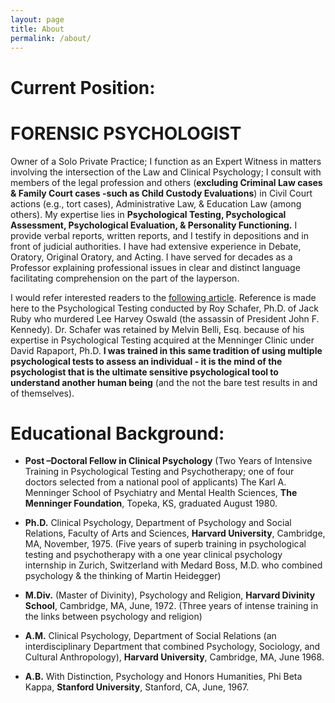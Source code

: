 ```yaml
---
layout: page
title: About
permalink: /about/
---
```


# Current Position:
# FORENSIC PSYCHOLOGIST

Owner of a Solo Private Practice; I function as an Expert Witness in matters involving the intersection of the Law and Clinical Psychology; I consult with members of the legal profession and others (**excluding Criminal Law cases & Family Court cases -such as Child Custody Evaluations**) in Civil Court actions (e.g., tort cases), Administrative Law, & Education Law (among others). My expertise lies in **Psychological Testing, Psychological Assessment, Psychological Evaluation, & Personality Functioning.** I provide verbal reports, written reports, and I testify in depositions and in front of judicial authorities. I have had extensive experience in Debate, Oratory, Original Oratory, and Acting. I have served for decades as a Professor explaining professional issues in clear and distinct language facilitating comprehension on the part of the layperson.

I would refer interested readers to the [following article](https://www.nytimes.com/1964/01/20/ruby-defense-based-on-a-mental-report.html). Reference is made here to the Psychological Testing conducted by Roy Schafer, Ph.D. of Jack Ruby who murdered Lee Harvey Oswald (the assassin of President John F. Kennedy).
 Dr. Schafer was retained by Melvin Belli, Esq. because of his expertise in Psychological Testing acquired at the Menninger Clinic under David Rapaport, Ph.D.
 **I was trained in this same tradition of using multiple psychological tests to assess an individual - it is the mind of the psychologist that is the ultimate sensitive psychological tool to understand another human being** (and the not the bare test results in and of themselves).


# Educational Background:
- **Post –Doctoral Fellow in Clinical Psychology**
 (Two Years of Intensive Training in Psychological Testing and Psychotherapy; one of four doctors selected from a national pool of applicants) The Karl A. Menninger School of Psychiatry and Mental Health Sciences, **The Menninger Foundation**, Topeka, KS, graduated August 1980.

- **Ph.D.**
Clinical Psychology, Department of Psychology and Social Relations, Faculty of Arts and Sciences, **Harvard University**, Cambridge, MA, November, 1975. 
(Five years of superb training in psychological testing and psychotherapy with a one year clinical psychology internship in Zurich, Switzerland with Medard Boss, M.D. who combined psychology & the thinking of Martin Heidegger)

- **M.Div.**
(Master of Divinity), Psychology and Religion, **Harvard Divinity School**, Cambridge, MA, June, 1972.
(Three years of intense training in the links between psychology and religion)

- **A.M.**
Clinical Psychology, Department of Social Relations (an interdisciplinary Department that combined Psychology, Sociology, and Cultural Anthropology), **Harvard University**, Cambridge, MA, June 1968.

- **A.B.**
With Distinction, Psychology and Honors Humanities, Phi Beta Kappa, **Stanford University**, Stanford, CA, June, 1967.














